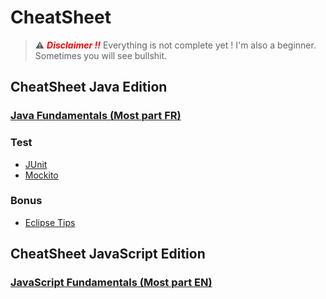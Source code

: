 # CheatSheet

 > ⚠️ <span style="color: red;">__*Disclaimer !!*__</span> Everything is not complete yet ! I'm also a beginner. Sometimes you will see bullshit. 
## CheatSheet Java Edition
### [Java Fundamentals (Most part FR)](https://github.com/JDucellier/CheatSheet/tree/Java/)
### Test
 - [JUnit](https://github.com/JDucellier/CheatSheet/blob/Java/Unit%20test/CS_Junit.md)
 - [Mockito](https://github.com/JDucellier/CheatSheet/blob/Java/Unit%20test/CS_Mockito.md)
### Bonus
 - [Eclipse Tips](https://github.com/JDucellier/CheatSheet/blob/Java/CS_Eclipse.md)
 
## CheatSheet JavaScript Edition
### [JavaScript Fundamentals (Most part EN)](https://github.com/JDucellier/CheatSheet/tree/JavaScript)
